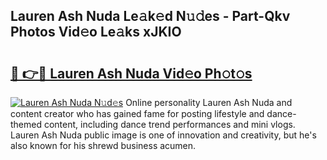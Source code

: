 ## Lauren Ash Nuda Le𝚊k𝚎d N𝚞𝚍es - Part-Qkv Photos Vid𝚎o Le𝚊ks xJKIO

# <h2><a href="http://fbf0dn.evod.top/?m=Lauren+Ash+Nuda">🔗 👉🔴 Lauren Ash Nuda Vid𝚎o Ph𝚘t𝚘s</a></h2>

[![Lauren Ash Nuda N𝚞d𝚎s](https://i.imgur.com/8V9OHl7.gif)](http://fbf0dn.evod.top/?m=Lauren+Ash+Nuda)
Online personality Lauren Ash Nuda and content creator who has gained fame for posting lifestyle and dance-themed content, including dance trend performances and mini vlogs. Lauren Ash Nuda public image is one of innovation and creativity, but he's also known for his shrewd business acumen. 
